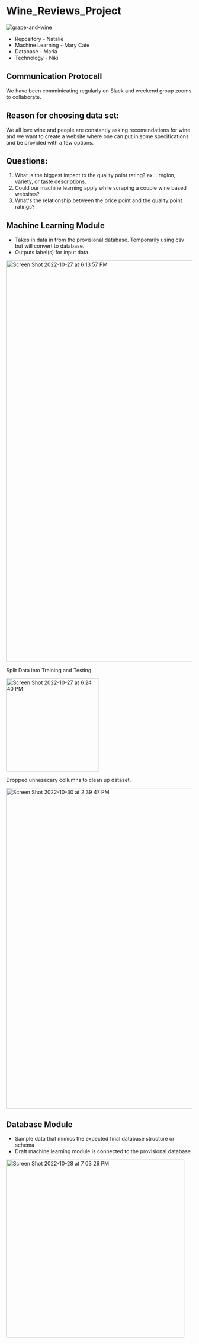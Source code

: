 
# Wine_Reviews_Project
![grape-and-wine](https://user-images.githubusercontent.com/106033535/198412216-7ff44c76-a60a-423e-9086-b76989293e3d.jpeg)


* Repository - Natalie
* Machine Learning - Mary Cate
* Database - Maria
* Technology - Niki

## Communication Protocall
We have been comminicating regularly on Slack and weekend group zooms to collaborate. 

## Reason for choosing data set:
We all love wine and people are constantly asking recomendations for wine and we want to create a website where one can put in some specifications and be provided with a few options.

## Questions:
1. What is the biggest impact to the quality point rating? ex... region, variety, or taste descriptions.
2. Could our machine learning apply while scraping a couple wine based websites?
3. What's the relationship between the price point and the quality point ratings?

## Machine Learning Module
* Takes in data in from the provisional database. Temporarily using csv but will convert to database.
* Outputs label(s) for input data.

<img width="1083" alt="Screen Shot 2022-10-27 at 6 13 57 PM" src="https://user-images.githubusercontent.com/106033535/198408258-68e26abc-9017-4d52-a24c-8026c337aa0e.png">

Split Data into Training and Testing

<img width="251" alt="Screen Shot 2022-10-27 at 6 24 40 PM" src="https://user-images.githubusercontent.com/106033535/198409605-51983eae-8071-4180-afc5-a2ea5db36a5b.png">

Dropped unnesecary collumns to clean up dataset.

<img width="865" alt="Screen Shot 2022-10-30 at 2 39 47 PM" src="https://user-images.githubusercontent.com/106033535/198895868-3edfece1-2bf4-40c5-abac-844f3d441b38.png">


## Database Module
* Sample data that mimics the expected final database structure or schema
* Draft machine learning module is connected to the provisional database


<img width="481" alt="Screen Shot 2022-10-28 at 7 03 26 PM" src="https://user-images.githubusercontent.com/106033535/198748628-fb7c796e-9abb-4d47-a3bb-b828e2f68ceb.png">

